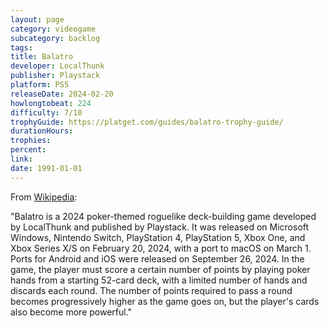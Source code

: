 ```yaml
---
layout: page
category: videogame
subcategory: backlog
tags:
title: Balatro
developer: LocalThunk
publisher: Playstack
platform: PS5
releaseDate: 2024-02-20
howlongtobeat: 224
difficulty: 7/10
trophyGuide: https://platget.com/guides/balatro-trophy-guide/
durationHours:
trophies:
percent:
link:
date: 1991-01-01
---
```


From [Wikipedia](https://en.wikipedia.org/wiki/Balatro):

"Balatro is a 2024 poker-themed roguelike deck-building game developed by LocalThunk and published by Playstack. It was released on Microsoft Windows, Nintendo Switch, PlayStation 4, PlayStation 5, Xbox One, and Xbox Series X/S on February 20, 2024, with a port to macOS on March 1. Ports for Android and iOS were released on September 26, 2024. In the game, the player must score a certain number of points by playing poker hands from a starting 52-card deck, with a limited number of hands and discards each round. The number of points required to pass a round becomes progressively higher as the game goes on, but the player's cards also become more powerful."

